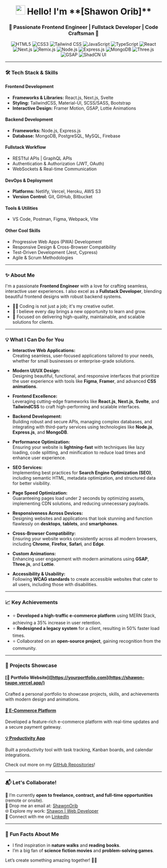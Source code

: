 <h1 align="center">
  <img src="https://emojis.slackmojis.com/emojis/images/1643514595/23132/laptop_parrot.gif?1643514595" width="30"/> 
  Hello! I'm **[Shawon Orib]**  
</h1>

<h3 align="center">🚀 Passionate Frontend Engineer | Fullstack Developer | Code Craftsman 🚀</h3>

<p align="center">
  <img src="https://img.shields.io/badge/HTML5-E34F26?style=flat-square&logo=html5&logoColor=white" alt="HTML5"/>
  <img src="https://img.shields.io/badge/CSS3-1572B6?style=flat-square&logo=css3&logoColor=white" alt="CSS3"/>
  <img src="https://img.shields.io/badge/Tailwind_CSS-38B2AC?style=flat-square&logo=tailwind-css&logoColor=white" alt="Tailwind CSS"/>
  <img src="https://img.shields.io/badge/JavaScript-F7DF1E?style=flat-square&logo=javascript&logoColor=black" alt="JavaScript"/>
  <img src="https://img.shields.io/badge/TypeScript-007ACC?style=flat-square&logo=typescript&logoColor=white" alt="TypeScript"/>
  <img src="https://img.shields.io/badge/React-61DAFB?style=flat-square&logo=react&logoColor=black" alt="React"/>
  <img src="https://img.shields.io/badge/Next.js-000000?style=flat-square&logo=nextdotjs&logoColor=white" alt="Next.js"/>
  <img src="https://img.shields.io/badge/Remix-121212?style=flat-square&logo=remix&logoColor=white" alt="Remix.js"/>
  <img src="https://img.shields.io/badge/Node.js-339933?style=flat-square&logo=nodedotjs&logoColor=white" alt="Node.js"/>
  <img src="https://img.shields.io/badge/Express.js-404D59?style=flat-square&logo=express&logoColor=white" alt="Express.js"/>
  <img src="https://img.shields.io/badge/MongoDB-47A248?style=flat-square&logo=mongodb&logoColor=white" alt="MongoDB"/>
  <img src="https://img.shields.io/badge/Three.js-000000?style=flat-square&logo=three.js&logoColor=white" alt="Three.js"/>
  <img src="https://img.shields.io/badge/GSAP-88CE02?style=flat-square&logo=greensock&logoColor=white" alt="GSAP"/>
  <img src="https://img.shields.io/badge/ShadCN_UI-1A202C?style=flat-square&logo=shadcnui&logoColor=white" alt="ShadCN UI"/>
</p>


---

### 🛠️ **Tech Stack & Skills**

#### **Frontend Development**
- **Frameworks & Libraries:** React.js, Next.js, Svelte
- **Styling:** TailwindCSS, Material-UI, SCSS/SASS, Bootstrap
- **Interactive Design:** Framer Motion, GSAP, Lottie Animations  

#### **Backend Development**
- **Frameworks:** Node.js, Express.js
- **Database:** MongoDB, PostgreSQL, MySQL, Firebase  

#### **Fullstack Workflow**
- RESTful APIs | GraphQL APIs  
- Authentication & Authorization (JWT, OAuth)  
- WebSockets & Real-time Communication  

#### **DevOps & Deployment**
- **Platforms:** Netlify, Vercel, Heroku, AWS S3  
- **Version Control:** Git, GitHub, Bitbucket  

#### **Tools & Utilities**
- VS Code, Postman, Figma, Webpack, Vite  

#### **Other Cool Skills**
- Progressive Web Apps (PWA) Development  
- Responsive Design & Cross-Browser Compatibility  
- Test-Driven Development (Jest, Cypress)  
- Agile & Scrum Methodologies  

---

### ✨ **About Me**

I'm a passionate **Frontend Engineer** with a love for crafting seamless, interactive user experiences. I also excel as a **Fullstack Developer**, blending beautiful frontend designs with robust backend systems.

- 🧑‍💻 Coding is not just a job; it's my creative outlet.  
- 🌱 I believe every day brings a new opportunity to learn and grow.  
- 🎯 Focused on delivering high-quality, maintainable, and scalable solutions for clients.  

---

### 💡 **What I Can Do for You**

- **Interactive Web Applications:**  
  Creating seamless, user-focused applications tailored to your needs, whether for small businesses or enterprise-grade solutions.  

- **Modern UI/UX Design:**  
  Designing beautiful, functional, and responsive interfaces that prioritize the user experience with tools like **Figma**, **Framer**, and advanced **CSS animations**.  

- **Frontend Excellence:**  
  Leveraging cutting-edge frameworks like **React.js**, **Next.js**, **Svelte**, and **TailwindCSS** to craft high-performing and scalable interfaces.  

- **Backend Development:**  
  Building robust and secure APIs, managing complex databases, and integrating with third-party services using technologies like **Node.js**, **Express.js**, and **MongoDB**.  

- **Performance Optimization:**  
  Ensuring your website is **lightning-fast** with techniques like lazy loading, code splitting, and minification to reduce load times and enhance user experience.  

- **SEO Services:**  
  Implementing best practices for **Search Engine Optimization (SEO)**, including semantic HTML, metadata optimization, and structured data for better visibility.  

- **Page Speed Optimization:**  
  Guaranteeing pages load under 2 seconds by optimizing assets, implementing CDN solutions, and reducing unnecessary payloads.  

- **Responsiveness Across Devices:**  
  Designing websites and applications that look stunning and function flawlessly on **desktops**, **tablets**, and **smartphones**.  

- **Cross-Browser Compatibility:**  
  Ensuring your website works consistently across all modern browsers, including **Chrome**, **Firefox**, **Safari**, and **Edge**.  

- **Custom Animations:**  
  Enhancing user engagement with modern animations using **GSAP**, **Three.js**, and **Lottie**.  

- **Accessibility & Usability:**  
  Following **WCAG standards** to create accessible websites that cater to all users, including those with disabilities.  


---

### 📈 **Key Achievements**

- ⭐ **Developed a high-traffic e-commerce platform** using MERN Stack, achieving a 35% increase in user retention.  
- ⭐ **Redesigned a legacy system** for a client, resulting in 50% faster load times.  
- ⭐ Collaborated on an **open-source project**, gaining recognition from the community.  

---

### 🌟 **Projects Showcase**

#### [🔗 Portfolio Website]([https://yourportfolio.com](https://shawon-taupe.vercel.app/)  
Crafted a personal portfolio to showcase projects, skills, and achievements with modern design and animations.

#### [🛒 E-Commerce Platform](https://github.com/username/ecommerce-project)  
Developed a feature-rich e-commerce platform with real-time updates and a secure payment gateway.

#### [💡 Productivity App](https://github.com/username/productivity-app)  
Built a productivity tool with task tracking, Kanban boards, and calendar integrations.  

Check out more on my [GitHub Repositories](https://github.com/shawonorib)!  

---

### 📬 **Let's Collaborate!**

💌 I’m currently **open to freelance, contract, and full-time opportunities** (remote or onsite).  
📩 Drop me an email at: [ShawonOrib](mailto:shawonorib@gmail.com)  
🌐 Explore my work: [Shawon | Web Developer](https://shawon-taupe.vercel.app/)  
💼 Connect with me on [LinkedIn](https://www.linkedin.com/in/shawon-orib/)  

---

### 🎨 **Fun Facts About Me**

- I find inspiration in **nature walks** and **reading books**.  
- I’m a big fan of **science fiction movies** and **problem-solving games**.  

Let’s create something amazing together! 🚀✨
